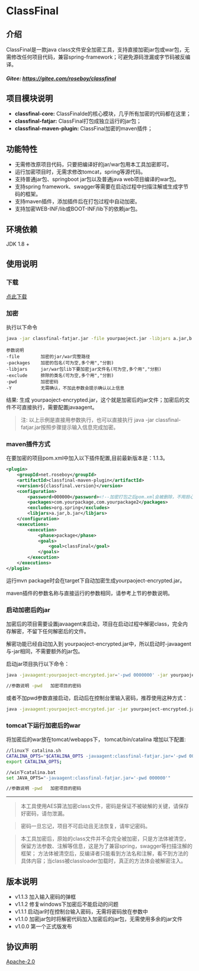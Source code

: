 # ClassFinal

## 介绍
ClassFinal是一款java class文件安全加密工具，支持直接加密jar包或war包，无需修改任何项目代码，兼容spring-framework；可避免源码泄漏或字节码被反编译。

##### Gitee: https://gitee.com/roseboy/classfinal

## 项目模块说明
* **classfinal-core:** ClassFinalde的核心模块，几乎所有加密的代码都在这里；
* **classfinal-fatjar:** ClassFinal打包成独立运行的jar包；
* **classfinal-maven-plugin:** ClassFinal加密的maven插件；

## 功能特性
* 无需修改原项目代码，只要把编译好的jar/war包用本工具加密即可。
* 运行加密项目时，无需求修改tomcat，spring等源代码。
* 支持普通jar包、springboot jar包以及普通java web项目编译的war包。
* 支持spring framework、swagger等需要在启动过程中扫描注解或生成字节码的框架。
* 支持maven插件，添加插件后在打包过程中自动加密。
* 支持加密WEB-INF/lib或BOOT-INF/lib下的依赖jar包。

## 环境依赖
JDK 1.8 +

## 使用说明

### 下载
[点此下载](http://repo.maven.apache.org/maven2/net/roseboy/classfinal-fatjar/1.1.3/classfinal-fatjar-1.1.3.jar)

### 加密

执行以下命令

```sh
java -jar classfinal-fatjar.jar -file yourpaoject.jar -libjars a.jar,b.jar -packages com.yourpackage,com.yourpackage2 -exclude com.yourpackage.Main -pwd 123456 -Y
```

```text
参数说明
-file        加密的jar/war完整路径
-packages    加密的包名(可为空,多个用","分割)
-libjars     jar/war包lib下要加密jar文件名(可为空,多个用","分割)
-exclude     排除的类名(可为空,多个用","分割)
-pwd         加密密码
-Y           无需确认，不加此参数会提示确认以上信息
```

结果: 生成 yourpaoject-encrypted.jar，这个就是加密后的jar文件；加密后的文件不可直接执行，需要配置javaagent。

> 注:
> 以上示例是直接用参数执行，也可以直接执行 java -jar classfinal-fatjar.jar按照步骤提示输入信息完成加密。

### maven插件方式

在要加密的项目pom.xml中加入以下插件配置,目前最新版本是：1.1.3。
```xml
<plugin>
    <groupId>net.roseboy</groupId>
    <artifactId>classfinal-maven-plugin</artifactId>
    <version>${classfinal.version}</version>
    <configuration>
        <password>000000</password><!--加密打包之后pom.xml会被删除，不用担心在jar包里找到此密码-->
        <packages>com.yourpackage,com.yourpackage2</packages>
        <excludes>org.spring</excludes>
        <libjars>a.jar,b.jar</libjars>
    </configuration>
    <executions>
        <execution>
            <phase>package</phase>
            <goals>
                <goal>classFinal</goal>
            </goals>
        </execution>
    </executions>
</plugin>
```
运行mvn package时会在target下自动加密生成yourpaoject-encrypted.jar。

maven插件的参数名称与直接运行的参数相同，请参考上节的参数说明。

### 启动加密后的jar

加密后的项目需要设置javaagent来启动，项目在启动过程中解密class，完全内存解密，不留下任何解密后的文件。

解密功能已经自动加入到 yourpaoject-encrypted.jar中，所以启动时-javaagent与-jar相同，不需要额外的jar包。

启动jar项目执行以下命令：

```sh
java -javaagent:yourpaoject-encrypted.jar='-pwd 0000000' -jar yourpaoject-encrypted.jar

//参数说明 -pwd   加密项目的密码  
```

或者不加pwd参数直接启动，启动后在控制台里输入密码，推荐使用这种方式：

```sh
java -javaagent:yourpaoject-encrypted.jar -jar yourpaoject-encrypted.jar
```


### tomcat下运行加密后的war

将加密后的war放在tomcat/webapps下，
tomcat/bin/catalina 增加以下配置:

```sh
//linux下 catalina.sh
CATALINA_OPTS="$CATALINA_OPTS -javaagent:classfinal-fatjar.jar='-pwd 0000000'";
export CATALINA_OPTS;

//win下catalina.bat
set JAVA_OPTS="-javaagent:classfinal-fatjar.jar='-pwd 000000'"

//参数说明 -pwd   加密项目的密码  

```

-------------------------

> 本工具使用AES算法加密class文件，密码是保证不被破解的关键，请保存好密码，请勿泄漏。

> 密码一旦忘记，项目不可启动且无法恢复，请牢记密码。

> 本工具加密后，原始的class文件并不会完全被加密，只是方法体被清空，保留方法参数、注解等信息，这是为了兼容spring，swagger等扫描注解的框架；
方法体被清空后，反编译者只能看到方法名和注解，看不到方法的具体内容；当class被classloader加载时，真正的方法体会被解密注入。


## 版本说明
* v1.1.3 加入输入密码的弹框
* v1.1.2 修复windows下加密后不能启动的问题
* v1.1.1 启动jar时在控制台输入密码，无需将密码放在参数中
* v1.1.0 加密jar包时将解密代码加入加密后的jar包，无需使用多余的jar文件
* v1.0.0 第一个正式版发布

## 协议声明
[Apache-2.0](http://www.apache.org/licenses/LICENSE-2.0)
